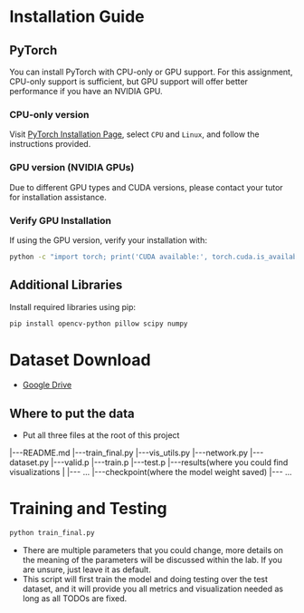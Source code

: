 # Installation Guide

## PyTorch

You can install PyTorch with CPU-only or GPU support. For this assignment, CPU-only support is sufficient, but GPU support will offer better performance if you have an NVIDIA GPU.

### CPU-only version
Visit [PyTorch Installation Page](https://pytorch.org/get-started/locally/), select `CPU` and `Linux`, and follow the instructions provided.

### GPU version (NVIDIA GPUs)
Due to different GPU types and CUDA versions, please contact your tutor for installation assistance.

### Verify GPU Installation
If using the GPU version, verify your installation with:
```bash
python -c "import torch; print('CUDA available:', torch.cuda.is_available())"
```

## Additional Libraries

Install required libraries using pip:

```bash
pip install opencv-python pillow scipy numpy
```

 
# Dataset Download
- [Google Drive](https://drive.google.com/drive/folders/1ZlGBDe9RKQqffznb6k4C6Px3ws5Sr_5A?usp=sharing)

## Where to put the data
- Put all three files at the root of this project
<root>
|---README.md
|---train_final.py
|---vis_utils.py
|---network.py
|---dataset.py
|---valid.p
|---train.p
|---test.p
|---results(where you could find visualizations
|   |--- ...
|---checkpoint(where the model weight saved)
    |--- ...
  
# Training and Testing
```bash
python train_final.py
```
- There are multiple parameters that you could change, more details on the meaning of the parameters will be discussed within the lab. If you are unsure, just leave it as default.
- This script will first train the model and doing testing over the test dataset, and it will provide you all metrics and visualization needed as long as all TODOs are fixed. 
